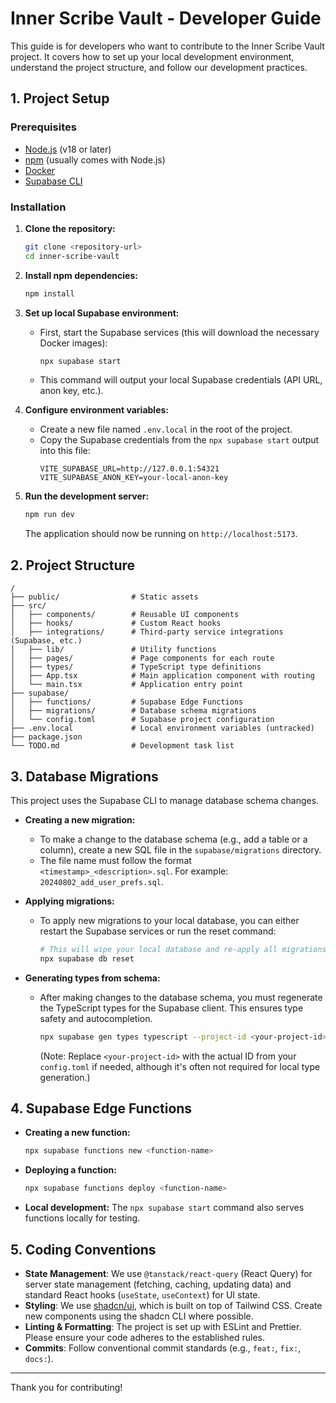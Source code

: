 # Inner Scribe Vault - Developer Guide

This guide is for developers who want to contribute to the Inner Scribe Vault project. It covers how to set up your local development environment, understand the project structure, and follow our development practices.

## 1. Project Setup

### Prerequisites
- [Node.js](https://nodejs.org/) (v18 or later)
- [npm](https://www.npmjs.com/) (usually comes with Node.js)
- [Docker](https://www.docker.com/products/docker-desktop/)
- [Supabase CLI](https://supabase.com/docs/guides/cli)

### Installation
1.  **Clone the repository:**
    ```bash
    git clone <repository-url>
    cd inner-scribe-vault
    ```

2.  **Install npm dependencies:**
    ```bash
    npm install
    ```

3.  **Set up local Supabase environment:**
    - First, start the Supabase services (this will download the necessary Docker images):
      ```bash
      npx supabase start
      ```
    - This command will output your local Supabase credentials (API URL, anon key, etc.).

4.  **Configure environment variables:**
    - Create a new file named `.env.local` in the root of the project.
    - Copy the Supabase credentials from the `npx supabase start` output into this file:
      ```
      VITE_SUPABASE_URL=http://127.0.0.1:54321
      VITE_SUPABASE_ANON_KEY=your-local-anon-key
      ```

5.  **Run the development server:**
    ```bash
    npm run dev
    ```
    The application should now be running on `http://localhost:5173`.

## 2. Project Structure

```
/
├── public/                # Static assets
├── src/
│   ├── components/        # Reusable UI components
│   ├── hooks/             # Custom React hooks
│   ├── integrations/      # Third-party service integrations (Supabase, etc.)
│   ├── lib/               # Utility functions
│   ├── pages/             # Page components for each route
│   ├── types/             # TypeScript type definitions
│   ├── App.tsx            # Main application component with routing
│   └── main.tsx           # Application entry point
├── supabase/
│   ├── functions/         # Supabase Edge Functions
│   ├── migrations/        # Database schema migrations
│   └── config.toml        # Supabase project configuration
├── .env.local             # Local environment variables (untracked)
├── package.json
└── TODO.md                # Development task list
```

## 3. Database Migrations

This project uses the Supabase CLI to manage database schema changes.

- **Creating a new migration:**
  - To make a change to the database schema (e.g., add a table or a column), create a new SQL file in the `supabase/migrations` directory.
  - The file name must follow the format `<timestamp>_<description>.sql`. For example: `20240802_add_user_prefs.sql`.

- **Applying migrations:**
  - To apply new migrations to your local database, you can either restart the Supabase services or run the reset command:
    ```bash
    # This will wipe your local database and re-apply all migrations from the beginning.
    npx supabase db reset
    ```

- **Generating types from schema:**
  - After making changes to the database schema, you must regenerate the TypeScript types for the Supabase client. This ensures type safety and autocompletion.
    ```bash
    npx supabase gen types typescript --project-id <your-project-id> > src/types/supabase.ts
    ```
    (Note: Replace `<your-project-id>` with the actual ID from your `config.toml` if needed, although it's often not required for local type generation.)

## 4. Supabase Edge Functions

- **Creating a new function:**
  ```bash
  npx supabase functions new <function-name>
  ```
- **Deploying a function:**
  ```bash
  npx supabase functions deploy <function-name>
  ```
- **Local development:** The `npx supabase start` command also serves functions locally for testing.

## 5. Coding Conventions

- **State Management**: We use `@tanstack/react-query` (React Query) for server state management (fetching, caching, updating data) and standard React hooks (`useState`, `useContext`) for UI state.
- **Styling**: We use [shadcn/ui](https://ui.shadcn.com/), which is built on top of Tailwind CSS. Create new components using the shadcn CLI where possible.
- **Linting & Formatting**: The project is set up with ESLint and Prettier. Please ensure your code adheres to the established rules.
- **Commits**: Follow conventional commit standards (e.g., `feat:`, `fix:`, `docs:`).

---
Thank you for contributing! 